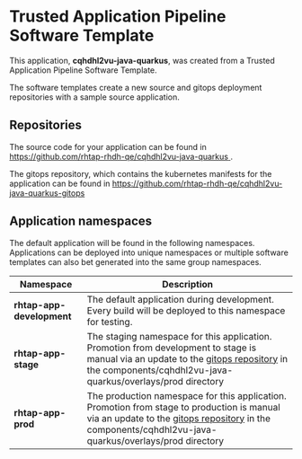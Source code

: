 # Trusted Application Pipeline Software Template

This application, **cqhdhl2vu-java-quarkus**, was created from a Trusted Application Pipeline Software Template.

The software templates create a new source and gitops deployment repositories with a sample source application. 

## Repositories

The source code for your application can be found in [https://github.com/rhtap-rhdh-qe/cqhdhl2vu-java-quarkus ](https://github.com/rhtap-rhdh-qe/cqhdhl2vu-java-quarkus ).
 
The gitops repository, which contains the kubernetes manifests for the application can be found in 
[https://github.com/rhtap-rhdh-qe/cqhdhl2vu-java-quarkus-gitops ](https://github.com/rhtap-rhdh-qe/cqhdhl2vu-java-quarkus-gitops ) 

## Application namespaces 

The default application will be found in the following namespaces. Applications can be deployed into unique namespaces or multiple software templates can also bet generated into the same group namespaces.  

|  Namespace   |  Description   |  
| -------- | -------- |   
| **rhtap-app-development** | The default application during development. Every build will be deployed to this namespace for testing. | 
| **rhtap-app-stage** | The staging namespace for this application. Promotion from development to stage is manual via an update to the [gitops repository](https://github.com/rhtap-rhdh-qe/cqhdhl2vu-java-quarkus-gitops ) in the components/cqhdhl2vu-java-quarkus/overlays/prod directory |  
| **rhtap-app-prod** | The production namespace for this application. Promotion from stage to production is manual via an update to the [gitops repository](https://github.com/rhtap-rhdh-qe/cqhdhl2vu-java-quarkus-gitops ) in the components/cqhdhl2vu-java-quarkus/overlays/prod directory | 